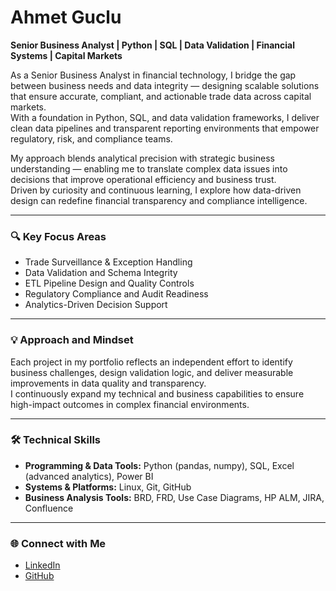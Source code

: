 # Ahmet Guclu

**Senior Business Analyst | Python | SQL | Data Validation | Financial Systems | Capital Markets**

As a Senior Business Analyst in financial technology, I bridge the gap between business needs and data integrity — designing scalable solutions that ensure accurate, compliant, and actionable trade data across capital markets.  
With a foundation in Python, SQL, and data validation frameworks, I deliver clean data pipelines and transparent reporting environments that empower regulatory, risk, and compliance teams.

My approach blends analytical precision with strategic business understanding — enabling me to translate complex data issues into decisions that improve operational efficiency and business trust.  
Driven by curiosity and continuous learning, I explore how data-driven design can redefine financial transparency and compliance intelligence.

---

### 🔍 Key Focus Areas
- Trade Surveillance & Exception Handling  
- Data Validation and Schema Integrity  
- ETL Pipeline Design and Quality Controls  
- Regulatory Compliance and Audit Readiness  
- Analytics-Driven Decision Support  

---

### 💡 Approach and Mindset
Each project in my portfolio reflects an independent effort to identify business challenges, design validation logic, and deliver measurable improvements in data quality and transparency.  
I continuously expand my technical and business capabilities to ensure high-impact outcomes in complex financial environments.

---

### 🛠 Technical Skills
- **Programming & Data Tools:** Python (pandas, numpy), SQL, Excel (advanced analytics), Power BI  
- **Systems & Platforms:** Linux, Git, GitHub  
- **Business Analysis Tools:** BRD, FRD, Use Case Diagrams, HP ALM, JIRA, Confluence  

---

### 🌐 Connect with Me
- [LinkedIn](https://www.linkedin.com/in/ahmet-guclu-7907992a5/)  
- [GitHub](https://github.com/gucluahmt)
